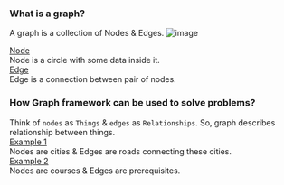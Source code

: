 ### What is a graph?
A graph is a collection of Nodes & Edges.
![image](https://github.com/user-attachments/assets/4b7376a5-4583-4f58-8fc8-0987f4e79c1a)

<ins>Node</ins></br>
Node is a circle with some data inside it.</br>
<ins>Edge</ins></br>
Edge is a connection between pair of nodes.
### How Graph framework can be used to solve problems?
Think of `nodes` as `Things` & `edges` as `Relationships`. So, graph describes relationship between things.</br>
<ins>Example 1</ins></br>
Nodes are cities & Edges are roads connecting these cities.</br>
<ins>Example 2</ins></br>
Nodes are courses & Edges are prerequisites.</br>
